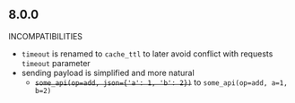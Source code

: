 ## 8.0.0

INCOMPATIBILITIES

 - `timeout` is renamed to `cache_ttl` to later avoid conflict with requests `timeout` parameter
 - sending payload is simplified and more natural
    - ~~`some_api(op=add, json={'a': 1, 'b': 2})`~~ to `some_api(op=add, a=1, b=2)`
